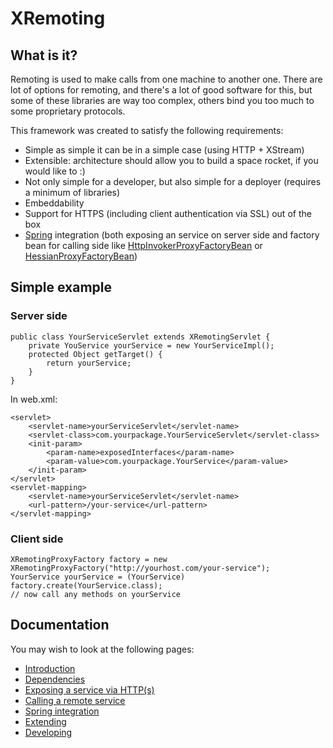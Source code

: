 # XRemoting #

## What is it? ##

Remoting is used to make calls from one machine to another one. There are lot of options for remoting, and there's a lot of good software for this, but some of these libraries are way too complex, others bind you too much to some proprietary protocols.

This framework was created to satisfy the following requirements:

  * Simple as simple it can be in a simple case (using HTTP + XStream)
  * Extensible: architecture should allow you to build a space rocket, if you would like to :)
  * Not only simple for a developer, but also simple for a deployer (requires a minimum of libraries)
  * Embeddability
  * Support for HTTPS (including client authentication via SSL) out of the box
  * [Spring](http://springframework.org) integration (both exposing an service on server side and factory bean for calling side like [HttpInvokerProxyFactoryBean](http://static.springsource.org/spring/docs/2.0.x/api/org/springframework/remoting/httpinvoker/HttpInvokerProxyFactoryBean.html) or [HessianProxyFactoryBean](http://static.springsource.org/spring/docs/2.0.x/api/org/springframework/remoting/caucho/HessianProxyFactoryBean.html))

## Simple example ##

### Server side ###

```
public class YourServiceServlet extends XRemotingServlet {
    private YouService yourService = new YourServiceImpl();
    protected Object getTarget() {
        return yourService;
    }
}
```

In web.xml:

```
<servlet>
    <servlet-name>yourServiceServlet</servlet-name>
    <servlet-class>com.yourpackage.YourServiceServlet</servlet-class>
    <init-param>
        <param-name>exposedInterfaces</param-name>
        <param-value>com.yourpackage.YourService</param-value>
    </init-param>
</servlet>
<servlet-mapping>
    <servlet-name>yourServiceServlet</servlet-name>
    <url-pattern>/your-service</url-pattern>
</servlet-mapping>
```

### Client side ###

```
XRemotingProxyFactory factory = new XRemotingProxyFactory("http://yourhost.com/your-service");
YourService yourService = (YourService) factory.create(YourService.class);
// now call any methods on yourService
```

## Documentation ##

You may wish to look at the following pages:
  * [Introduction](wiki/Introduction.md)
  * [Dependencies](wiki/Dependencies.md)
  * [Exposing a service via HTTP(s)](wiki/ExposingServiceViaHttp.md)
  * [Calling a remote service](wiki/CallingRemoteService.md)
  * [Spring integration](wiki/SpringIntegration.md)
  * [Extending](wiki/Extending.md)
  * [Developing](wiki/Developing.md)
